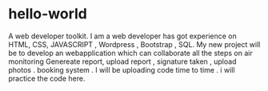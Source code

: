 # hello-world
A web developer toolkit.
I am a web developer has got experience on HTML, CSS, JAVASCRIPT , Wordpress , Bootstrap , SQL.
My new project will be to develop an webapplication which can collaborate all the steps on air monitoring 
Genereate report, upload report , signature taken , upload photos .
booking system .
I will be uploading code time to time .
i will practice the code here.
